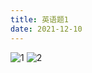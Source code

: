 ```yaml
---
title: 英语题1
date: 2021-12-10
---
```

![1](https://hexo-4grmu8ecde66adf2-1306730064.tcloudbaseapp.com/studypic/英语/20211210/1.png)
![2](https://hexo-4grmu8ecde66adf2-1306730064.tcloudbaseapp.com/studypic/英语/20211210/2.png)
